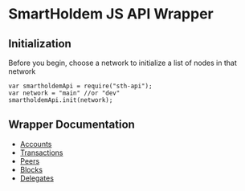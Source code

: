 # SmartHoldem JS API Wrapper

## Initialization

Before you begin, choose a network to initialize a list of nodes in that network

```
var smartholdemApi = require("sth-api");
var network = "main" //or "dev"
smartholdemApi.init(network);
```

## Wrapper Documentation

- [Accounts](/docs/accounts.md)
- [Transactions](/docs/transactions.md)
- [Peers](/docs/peers.md)
- [Blocks](/docs/blocks.md)
- [Delegates](/docs/delegates.md)